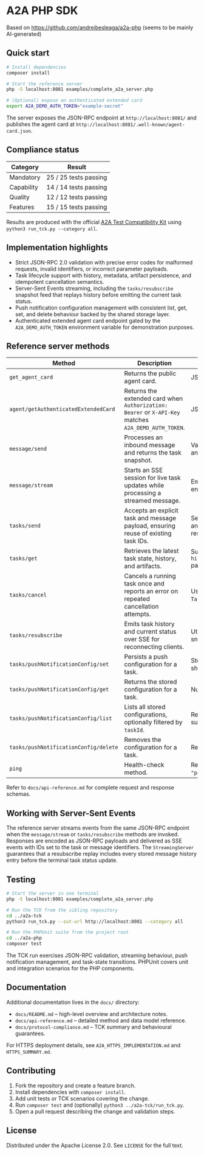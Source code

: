 # A2A PHP SDK

Based on https://github.com/andreibesleaga/a2a-php (seems to be mainly AI-generated) 

## Quick start

```bash
# Install dependencies
composer install

# Start the reference server
php -S localhost:8081 examples/complete_a2a_server.php

# (Optional) expose an authenticated extended card
export A2A_DEMO_AUTH_TOKEN="example-secret"
```

The server exposes the JSON-RPC endpoint at `http://localhost:8081/` and publishes the agent card at `http://localhost:8081/.well-known/agent-card.json`.

## Compliance status

| Category   | Result |
| ---------- | ------ |
| Mandatory  | 25 / 25 tests passing |
| Capability | 14 / 14 tests passing |
| Quality    | 12 / 12 tests passing |
| Features   | 15 / 15 tests passing |

Results are produced with the official [A2A Test Compatibility Kit](../a2a-tck) using `python3 run_tck.py --category all`.

## Implementation highlights

- Strict JSON-RPC 2.0 validation with precise error codes for malformed requests, invalid identifiers, or incorrect parameter payloads.
- Task lifecycle support with history, metadata, artifact persistence, and idempotent cancellation semantics.
- Server-Sent Events streaming, including the `tasks/resubscribe` snapshot feed that replays history before emitting the current task status.
- Push notification configuration management with consistent list, get, set, and delete behaviour backed by the shared storage layer.
- Authenticated extended agent card endpoint gated by the `A2A_DEMO_AUTH_TOKEN` environment variable for demonstration purposes.

## Reference server methods

| Method | Description | Notes |
| ------ | ----------- | ----- |
| `get_agent_card` | Returns the public agent card. | JSON-RPC response. |
| `agent/getAuthenticatedExtendedCard` | Returns the extended card when `Authorization: Bearer` or `X-API-Key` matches `A2A_DEMO_AUTH_TOKEN`. | JSON-RPC response. |
| `message/send` | Processes an inbound message and returns the task snapshot. | Validates message parts and metadata. |
| `message/stream` | Starts an SSE session for live task updates while processing a streamed message. | Emits JSON-RPC envelopes over SSE. |
| `tasks/send` | Accepts an explicit task and message payload, ensuring reuse of existing task IDs. | Sets status to working and finalises with handler result. |
| `tasks/get` | Retrieves the latest task state, history, and artifacts. | Supports the optional `historyLength` parameter. |
| `tasks/cancel` | Cancels a running task once and reports an error on repeated cancellation attempts. | Uses `TaskManager::cancelTask`. |
| `tasks/resubscribe` | Emits task history and current status over SSE for reconnecting clients. | Utilises stored history snapshots. |
| `tasks/pushNotificationConfig/set` | Persists a push configuration for a task. | Stores webhook data in shared storage. |
| `tasks/pushNotificationConfig/get` | Returns the stored configuration for a task. | Null when absent. |
| `tasks/pushNotificationConfig/list` | Lists all stored configurations, optionally filtered by `taskId`. | Returns an array of summary objects. |
| `tasks/pushNotificationConfig/delete` | Removes the configuration for a task. | Returns `null` on success. |
| `ping` | Health-check method. | Returns `{ "status": "pong" }`. |

Refer to `docs/api-reference.md` for complete request and response schemas.

## Working with Server-Sent Events

The reference server streams events from the same JSON-RPC endpoint when the `message/stream` or `tasks/resubscribe` methods are invoked. Responses are encoded as JSON-RPC payloads and delivered as SSE events with IDs set to the task or message identifiers. The `StreamingServer` guarantees that a resubscribe replay includes every stored message history entry before the terminal task status update.

## Testing

```bash
# Start the server in one terminal
php -S localhost:8081 examples/complete_a2a_server.php

# Run the TCK from the sibling repository
cd ../a2a-tck
python3 run_tck.py --sut-url http://localhost:8081 --category all

# Run the PHPUnit suite from the project root
cd ../a2a-php
composer test
```

The TCK run exercises JSON-RPC validation, streaming behaviour, push notification management, and task-state transitions. PHPUnit covers unit and integration scenarios for the PHP components.

## Documentation

Additional documentation lives in the `docs/` directory:

- `docs/README.md` – high-level overview and architecture notes.
- `docs/api-reference.md` – detailed method and data model reference.
- `docs/protocol-compliance.md` – TCK summary and behavioural guarantees.

For HTTPS deployment details, see `A2A_HTTPS_IMPLEMENTATION.md` and `HTTPS_SUMMARY.md`.

## Contributing

1. Fork the repository and create a feature branch.
2. Install dependencies with `composer install`.
3. Add unit tests or TCK scenarios covering the change.
4. Run `composer test` and (optionally) `python3 ../a2a-tck/run_tck.py`.
5. Open a pull request describing the change and validation steps.

## License

Distributed under the Apache License 2.0. See `LICENSE` for the full text.
